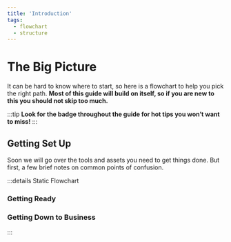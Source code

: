 ```yaml
---
title: 'Introduction'
tags:
  - flowchart
  - structure
---
```


# The Big Picture

It can be hard to know where to start, so here is a flowchart to help you pick the right path. **Most of this guide will build on itself, so if you are new to this you should not skip too much.**

:::tip
**Look for the <Badge text="important" type="tip"/> badge throughout the guide for hot tips you won’t want to miss!**
:::

<FlowChartComponent/>

## Getting Set Up <Badge text="important" type="tip"/>

Soon we will go over the tools and assets you need to get things done. But first, a few brief notes on common points of confusion.

:::details Static Flowchart

### Getting Ready <Badge text="important" type="tip"/>

<CaptionImageComponent src=/images/UDK/essential/image66.png caption="This will have clickable links someday"/>

### Getting Down to Business <Badge text="important" type="tip"/>

<CaptionImageComponent src=/images/UDK/essential/image73.png caption="This will also have clickable links someday"/>
:::
